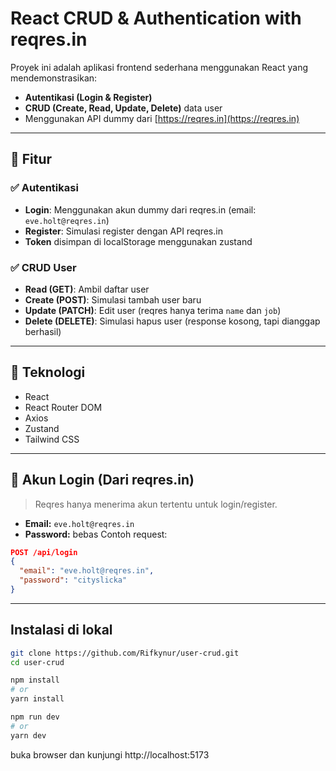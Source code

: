 # React CRUD & Authentication with reqres.in

Proyek ini adalah aplikasi frontend sederhana menggunakan React yang mendemonstrasikan:

- **Autentikasi (Login & Register)**
- **CRUD (Create, Read, Update, Delete)** data user
- Menggunakan API dummy dari [https://reqres.in](https://reqres.in)

---

## 🔧 Fitur

### ✅ Autentikasi
- **Login**: Menggunakan akun dummy dari reqres.in (email: `eve.holt@reqres.in`)
- **Register**: Simulasi register dengan API reqres.in
- **Token** disimpan di localStorage menggunakan zustand

### ✅ CRUD User
- **Read (GET)**: Ambil daftar user
- **Create (POST)**: Simulasi tambah user baru
- **Update (PATCH)**: Edit user (reqres hanya terima `name` dan `job`)
- **Delete (DELETE)**: Simulasi hapus user (response kosong, tapi dianggap berhasil)

---

## 🚀 Teknologi

- React
- React Router DOM
- Axios
- Zustand
- Tailwind CSS

---
## 🧪 Akun Login (Dari reqres.in)

> Reqres hanya menerima akun tertentu untuk login/register.

- **Email:** `eve.holt@reqres.in`
- **Password:** bebas
Contoh request:

```json
POST /api/login
{
  "email": "eve.holt@reqres.in",
  "password": "cityslicka"
}
```
---
## Instalasi di lokal

```bash
git clone https://github.com/Rifkynur/user-crud.git
cd user-crud

npm install
# or
yarn install

npm run dev
# or
yarn dev
```
buka browser dan kunjungi
http://localhost:5173
